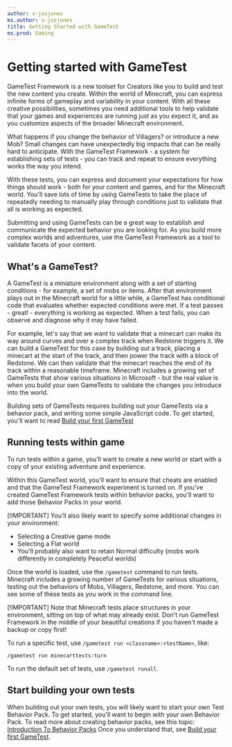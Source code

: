 ```yaml
---
author: v-josjones
ms.author: v-josjones
title: Getting Started with GameTest
ms.prod: Gaming
---
```


# Getting started with GameTest

GameTest Framework is a new toolset for Creators like you to build and test the new content you create.  Within the world of Minecraft, you can express infinite forms of gameplay and variability in your content. With all these creative possibilities, sometimes you need additional tools to help validate that your games and experiences are running just as you expect it, and as you customize aspects of the broader Minecraft environment. 

What happens if you change the behavior of Villagers? or introduce a new Mob? Small changes can have unexpectedly big impacts that can be really hard to anticipate. With the GameTest Framework - a system for establishing sets of tests - you can track and repeat to ensure everything works the way you intend.  

With these tests, you can express and document your expectations for how things should work - both for your content and games, and for the Minecraft world.  You'll save lots of time by using GameTests to take the place of repeatedly needing to manually play through conditions just to validate that all is working as expected.

Submitting and using GameTests can be a great way to establish and communicate the expected behavior you are looking for. As you build more complex worlds and adventures, use the GameTest Framework as a tool to validate facets of your content.

## What's a GameTest?

A GameTest is a miniature environment along with a set of starting conditions - for example, a set of mobs or items.  After that environment plays out in the Minecraft world for a little while, a GameTest has conditional code that evaluates whether expected conditions were met. If a test passes - great! - everything is working as expected.  When a test fails, you can observe and diagnose why it may have failed.

For example, let's say that we want to validate that a minecart can make its way around curves and over a complex track when Redstone triggers it. We can build a GameTest for this case by building out a track, placing a minecart at the start of the track, and then power the track with a block of Redstone.  We can then validate that the minecart reaches the end of its track within a reasonable timeframe. Minecraft includes a growing set of GameTests that show various situations in Microsoft - but the real value is when you build your own GameTests to validate the changes you introduce into the world.

Building sets of GameTests requires building out your GameTests via a behavior pack, and writing some simple JavaScript code. To get started, you'll want to read  [Build your first GameTest](GameTestBuildYourFirstGameTest.md)


## Running tests within game

To run tests within a game, you’ll want to create a new world or start with a copy of your existing adventure and experience.  

Within this GameTest world, you'll want to ensure that cheats are enabled and that the GameTest Framework experiment is turned on.  If you've created GameTest Framework tests within behavior packs, you'll want to add those Behavior Packs in your world.

[!IMPORTANT]
You’ll also likely want to specify some additional changes in your environment:

- Selecting a Creative game mode
- Selecting a Flat world
- You'll probably also want to retain Normal difficulty (mobs work differently in completely Peaceful worlds)

Once the world is loaded, use the `/gametest` command to run tests. Minecraft includes a growing number of GameTests for various situations, testing out the behaviors of Mobs, Villagers, Redstone, and more.  You can see some of these tests as you work in the command line.

[!IMPORTANT]
Note that Minecraft tests place structures in your environment, sitting on top of what may already exist.  Don't run GameTest Framework in the middle of your beautiful creations if you haven't made a backup or copy first!

To run a specific test, use `/gametest run <classname>:<testName>`, like:

`/gametest run minecarttests:turn`

To run the default set of tests, use `/gametest runall`.

## Start building your own tests

When building out your own tests, you will likely want to start your own Test Behavior Pack.  To get started, you'll want to begin with your own Behavior Pack.  To read more about creating behavior packs, see this topic: [Introduction To Behavior Packs](https://review.docs.microsoft.com/en-us/minecraft/creator/testdocs/behaviorpack?branch=main)  Once you understand that, see [Build your first GameTest](GameTestBuildYourFirstGameTest.md).
